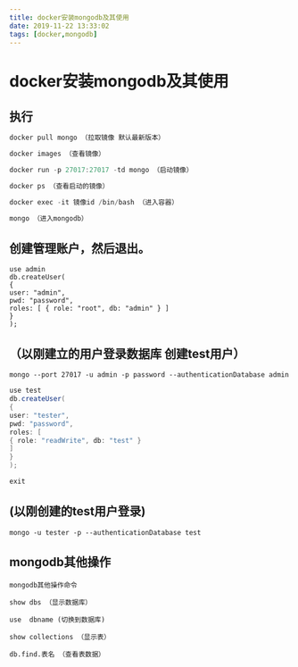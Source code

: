 ```yaml
---
title: docker安装mongodb及其使用
date: 2019-11-22 13:33:02
tags: [docker,mongodb]
---
```


# docker安装mongodb及其使用

##  执行

```java
docker pull mongo （拉取镜像 默认最新版本）

docker images （查看镜像）

docker run -p 27017:27017 -td mongo （启动镜像）

docker ps （查看启动的镜像）

docker exec -it 镜像id /bin/bash （进入容器）

mongo （进入mongodb）
```

## 创建管理账户，然后退出。

```
use admin
db.createUser(
{
user: "admin",
pwd: "password",
roles: [ { role: "root", db: "admin" } ]
}
);
```

<!--more-->

##  （以刚建立的用户登录数据库 创建test用户）

```
mongo --port 27017 -u admin -p password --authenticationDatabase admin 
```

```java
use test
db.createUser(
{
user: "tester",
pwd: "password",
roles: [
{ role: "readWrite", db: "test" }
]
}
);

exit
```

##  (以刚创建的test用户登录)

```
mongo -u tester -p --authenticationDatabase test
```

## mongodb其他操作

```
mongodb其他操作命令

show dbs （显示数据库）

use  dbname (切换到数据库)

show collections （显示表）

db.find.表名 （查看表数据）
```


